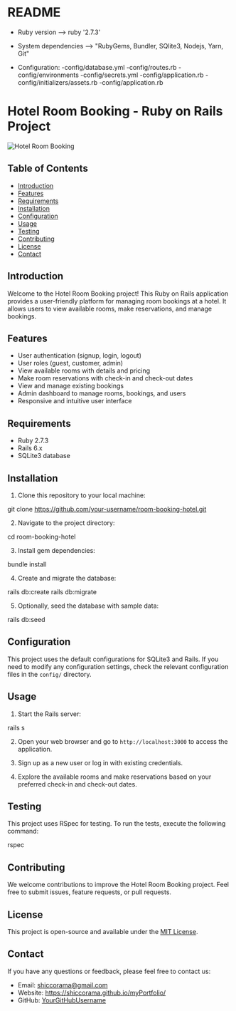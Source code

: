 # README

* Ruby version --> ruby '2.7.3'

* System dependencies --> "RubyGems, Bundler, SQlite3, Nodejs, Yarn, Git"

* Configuration:
-config/database.yml
-config/routes.rb
-config/environments
-config/secrets.yml
-config/application.rb
-config/initializers/assets.rb
-config/application.rb

# Hotel Room Booking - Ruby on Rails Project

![Hotel Room Booking](https://your-website.com/path/to/hotel_image.jpg)

## Table of Contents

- [Introduction](#introduction)
- [Features](#features)
- [Requirements](#requirements)
- [Installation](#installation)
- [Configuration](#configuration)
- [Usage](#usage)
- [Testing](#testing)
- [Contributing](#contributing)
- [License](#license)
- [Contact](#contact)

## Introduction

Welcome to the Hotel Room Booking project! This Ruby on Rails application provides a user-friendly platform for managing room bookings at a hotel. It allows users to view available rooms, make reservations, and manage bookings.

## Features

- User authentication (signup, login, logout)
- User roles (guest, customer, admin)
- View available rooms with details and pricing
- Make room reservations with check-in and check-out dates
- View and manage existing bookings
- Admin dashboard to manage rooms, bookings, and users
- Responsive and intuitive user interface

## Requirements

- Ruby 2.7.3
- Rails 6.x
- SQLite3 database

## Installation

1. Clone this repository to your local machine:

git clone https://github.com/your-username/room-booking-hotel.git


2. Navigate to the project directory:

cd room-booking-hotel


3. Install gem dependencies:

bundle install


4. Create and migrate the database:

rails db:create
rails db:migrate


5. Optionally, seed the database with sample data:

rails db:seed


## Configuration

This project uses the default configurations for SQLite3 and Rails. If you need to modify any configuration settings, check the relevant configuration files in the `config/` directory.

## Usage

1. Start the Rails server:

rails s


2. Open your web browser and go to `http://localhost:3000` to access the application.

3. Sign up as a new user or log in with existing credentials.

4. Explore the available rooms and make reservations based on your preferred check-in and check-out dates.

## Testing

This project uses RSpec for testing. To run the tests, execute the following command:

rspec


## Contributing

We welcome contributions to improve the Hotel Room Booking project. Feel free to submit issues, feature requests, or pull requests.

## License

This project is open-source and available under the [MIT License](LICENSE).

## Contact

If you have any questions or feedback, please feel free to contact us:

- Email: shiccorama@gmail.com
- Website: https://shiccorama.github.io/myPortfolio/
- GitHub: [YourGitHubUsername](https://github.com/shiccorama)


